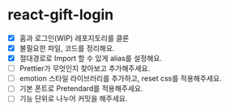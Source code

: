 # react-gift-login

-[x] 홈과 로그인(WIP) 레포지토리를 클론
-[x] 불필요한 파일, 코드를 정리해요.
-[x] 절대경로로 Import 할 수 있게 alias를 설정해요.
-[ ] Prettier가 무엇인지 찾아보고 추가해주세요.
-[ ] emotion 스타일 라이브러리를 추가하고, reset css를 적용해주세요.
-[ ] 기본 폰트로 Pretendard를 적용해주세요.
-[ ] 기능 단위로 나누어 커밋을 해주세요.